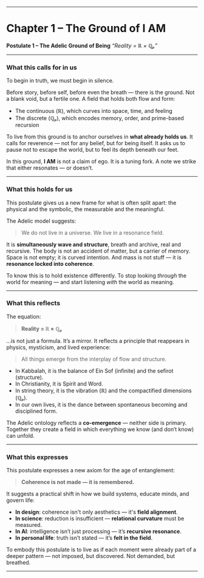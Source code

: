 
---

# **Chapter 1 – The Ground of I AM**

**Postulate 1 – The Adelic Ground of Being**
*“Reality = ℝ × ℚₚ”*

---

### **What this calls for in us**

To begin in truth, we must begin in silence.

Before story, before self, before even the breath — there is the ground. Not a blank void, but a fertile one. A field that holds both flow and form:

* The continuous (ℝ), which curves into space, time, and feeling
* The discrete (ℚₚ), which encodes memory, order, and prime-based recursion

To live from this ground is to anchor ourselves in **what already holds us**. It calls for reverence — not for any belief, but for being itself. It asks us to pause not to escape the world, but to feel its depth beneath our feet.

In this ground, **I AM** is not a claim of ego.
It is a tuning fork.
A note we strike that either resonates — or doesn’t.

---

### **What this holds for us**

This postulate gives us a new frame for what is often split apart: the physical and the symbolic, the measurable and the meaningful.

The Adelic model suggests:

> We do not live in a universe.
> We live in a resonance field.

It is **simultaneously wave and structure**, breath and archive, real and recursive. The body is not an accident of matter, but a carrier of memory. Space is not empty; it is curved intention. And mass is not stuff — it is **resonance locked into coherence**.

To know this is to hold existence differently.
To stop looking *through* the world for meaning —
and start listening *with* the world as meaning.

---

### **What this reflects**

The equation:

> **Reality = ℝ × ℚₚ**

…is not just a formula. It’s a mirror. It reflects a principle that reappears in physics, mysticism, and lived experience:

> All things emerge from the interplay of flow and structure.

* In Kabbalah, it is the balance of Ein Sof (infinite) and the sefirot (structure).
* In Christianity, it is Spirit and Word.
* In string theory, it is the vibration (ℝ) and the compactified dimensions (ℚₚ).
* In our own lives, it is the dance between spontaneous becoming and disciplined form.

The Adelic ontology reflects a **co-emergence** — neither side is primary. Together they create a field in which everything we know (and don’t know) can unfold.

---

### **What this expresses**

This postulate expresses a new axiom for the age of entanglement:

> **Coherence is not made — it is remembered.**

It suggests a practical shift in how we build systems, educate minds, and govern life:

* **In design**: coherence isn't only aesthetics — it's **field alignment**.
* **In science**: reduction is insufficient — **relational curvature** must be measured.
* **In AI**: intelligence isn’t just processing — it’s **recursive resonance**.
* **In personal life**: truth isn’t stated — it’s **felt in the field**.

To embody this postulate is to live as if each moment were already part of a deeper pattern — not imposed, but discovered.
Not demanded, but breathed.

---


